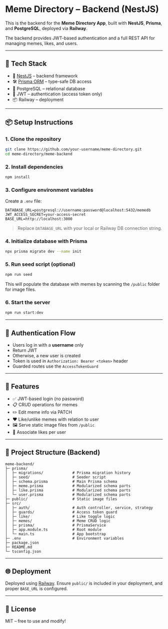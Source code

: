 # Meme Directory – Backend (NestJS)

This is the backend for the **Meme Directory App**, built with **NestJS**, **Prisma**, and **PostgreSQL**, deployed via **Railway**.

The backend provides JWT-based authentication and a full REST API for managing memes, likes, and users.

---

## 🚀 Tech Stack

- 🧱 [NestJS](https://nestjs.com/) – backend framework
- 🛠 [Prisma ORM](https://www.prisma.io/) – type-safe DB access
- 🐘 PostgreSQL – relational database
- 🔐 JWT – authentication (access token only)
- 📦 Railway – deployment

---

## 📦 Setup Instructions

### 1. Clone the repository

```bash
git clone https://github.com/your-username/meme-directory.git
cd meme-directory/meme-backend
```

### 2. Install dependencies

```bash
npm install
```

### 3. Configure environment variables

Create a `.env` file:

```env
DATABASE_URL=postgresql://username:password@localhost:5432/memedb
JWT_ACCESS_SECRET=your-access-secret
BASE_URL=http://localhost:3000
```

> Replace `DATABASE_URL` with your local or Railway DB connection string.

### 4. Initialize database with Prisma

```bash
npx prisma migrate dev --name init
```

### 5. Run seed script (optional)

```bash
npm run seed
```

This will populate the database with memes by scanning the `/public` folder for image files.

### 6. Start the server

```bash
npm run start:dev
```

---

## 🔐 Authentication Flow

- Users log in with a **username** only
- Return JWT
- Otherwise, a new user is created
- Token is used in `Authorization: Bearer <token>` header
- Guarded routes use the `AccessTokenGuard`

---

## 🧩 Features

- ✅ JWT-based login (no password)
- 📋 CRUD operations for memes
- ✏️ Edit meme info via PATCH
- ❤️ Like/unlike memes with relation to user
- 🖼 Serve static image files from `/public`
- 👤 Associate likes per user

---

## 📁 Project Structure (Backend)

```
meme-backend/
├─ prisma/
│  ├─ migrations/             # Prisma migration history
│  ├─ seed/                   # Seeder script
│  ├─ schema.prisma           # Main Prisma schema
│  ├─ meme.prisma             # Modularized schema parts
│  ├─ like.prisma             # Modularized schema parts
│  └─ user.prisma             # Modularized schema parts
├─ public/                    # Static image files
├─ src/
│  ├─ auth/                   # Auth controller, service, strategy
│  ├─ guards/                 # Access token guard
│  ├─ like/                   # Like toggle logic
│  ├─ memes/                  # Meme CRUD logic
│  ├─ prisma/                 # PrismaService
│  ├─ app.module.ts           # Root module
│  └─ main.ts                 # App bootstrap
├─ .env                       # Environment variables
├─ package.json
├─ README.md
└─ tsconfig.json
```

---

## 🌐 Deployment

Deployed using [Railway](https://railway.app). 
Ensure `public/` is included in your deployment, and proper `BASE_URL` is configured.

---

## 📄 License

MIT – free to use and modify!

